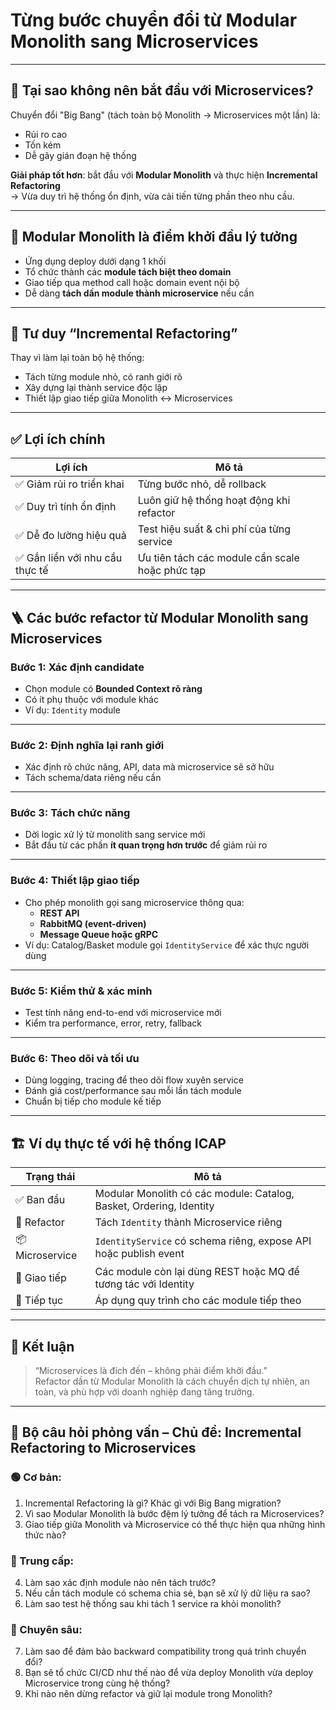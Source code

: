 # Từng bước chuyển đổi từ Modular Monolith sang Microservices

---

## 🚦 Tại sao không nên bắt đầu với Microservices?

Chuyển đổi "Big Bang" (tách toàn bộ Monolith → Microservices một lần) là:
- Rủi ro cao
- Tốn kém
- Dễ gây gián đoạn hệ thống

**Giải pháp tốt hơn**: bắt đầu với **Modular Monolith** và thực hiện **Incremental Refactoring**  
→ Vừa duy trì hệ thống ổn định, vừa cải tiến từng phần theo nhu cầu.

---

## 🧱 Modular Monolith là điểm khởi đầu lý tưởng

- Ứng dụng deploy dưới dạng 1 khối
- Tổ chức thành các **module tách biệt theo domain**
- Giao tiếp qua method call hoặc domain event nội bộ
- Dễ dàng **tách dần module thành microservice** nếu cần

---

## 🔁 Tư duy “Incremental Refactoring”

Thay vì làm lại toàn bộ hệ thống:
- Tách từng module nhỏ, có ranh giới rõ
- Xây dựng lại thành service độc lập
- Thiết lập giao tiếp giữa Monolith ↔ Microservices

---

## ✅ Lợi ích chính

| Lợi ích                  | Mô tả |
|---------------------------|-------|
| ✅ Giảm rủi ro triển khai | Từng bước nhỏ, dễ rollback |
| ✅ Duy trì tính ổn định    | Luôn giữ hệ thống hoạt động khi refactor |
| ✅ Dễ đo lường hiệu quả   | Test hiệu suất & chi phí của từng service |
| ✅ Gắn liền với nhu cầu thực tế | Ưu tiên tách các module cần scale hoặc phức tạp |

---

## 🪜 Các bước refactor từ Modular Monolith sang Microservices

### Bước 1: **Xác định candidate**
- Chọn module có **Bounded Context rõ ràng**
- Có ít phụ thuộc với module khác
- Ví dụ: `Identity` module

---

### Bước 2: **Định nghĩa lại ranh giới**
- Xác định rõ chức năng, API, data mà microservice sẽ sở hữu
- Tách schema/data riêng nếu cần

---

### Bước 3: **Tách chức năng**
- Dời logic xử lý từ monolith sang service mới
- Bắt đầu từ các phần **ít quan trọng hơn trước** để giảm rủi ro

---

### Bước 4: **Thiết lập giao tiếp**
- Cho phép monolith gọi sang microservice thông qua:
  - **REST API**
  - **RabbitMQ (event-driven)**
  - **Message Queue hoặc gRPC**
- Ví dụ: Catalog/Basket module gọi `IdentityService` để xác thực người dùng

---

### Bước 5: **Kiểm thử & xác minh**
- Test tính năng end-to-end với microservice mới
- Kiểm tra performance, error, retry, fallback

---

### Bước 6: **Theo dõi và tối ưu**
- Dùng logging, tracing để theo dõi flow xuyên service
- Đánh giá cost/performance sau mỗi lần tách module
- Chuẩn bị tiếp cho module kế tiếp

---

## 🏗️ Ví dụ thực tế với hệ thống ICAP

| Trạng thái | Mô tả |
|------------|------|
| ✅ Ban đầu  | Modular Monolith có các module: Catalog, Basket, Ordering, Identity |
| 🔄 Refactor| Tách `Identity` thành Microservice riêng |
| 📦 Microservice | `IdentityService` có schema riêng, expose API hoặc publish event |
| 🧩 Giao tiếp | Các module còn lại dùng REST hoặc MQ để tương tác với Identity |
| 🔁 Tiếp tục | Áp dụng quy trình cho các module tiếp theo |

---

## 📌 Kết luận

> “Microservices là đích đến – không phải điểm khởi đầu.”  
> Refactor dần từ Modular Monolith là cách chuyển dịch tự nhiên, an toàn, và phù hợp với doanh nghiệp đang tăng trưởng.

---

## 🎯 Bộ câu hỏi phỏng vấn – Chủ đề: Incremental Refactoring to Microservices

### 🟢 Cơ bản:
1. Incremental Refactoring là gì? Khác gì với Big Bang migration?
2. Vì sao Modular Monolith là bước đệm lý tưởng để tách ra Microservices?
3. Giao tiếp giữa Monolith và Microservice có thể thực hiện qua những hình thức nào?

### 🔵 Trung cấp:
4. Làm sao xác định module nào nên tách trước?
5. Nếu cần tách module có schema chia sẻ, bạn sẽ xử lý dữ liệu ra sao?
6. Làm sao test hệ thống sau khi tách 1 service ra khỏi monolith?

### 🔴 Chuyên sâu:
7. Làm sao để đảm bảo backward compatibility trong quá trình chuyển đổi?
8. Bạn sẽ tổ chức CI/CD như thế nào để vừa deploy Monolith vừa deploy Microservice trong cùng hệ thống?
9. Khi nào nên dừng refactor và giữ lại module trong Monolith?

